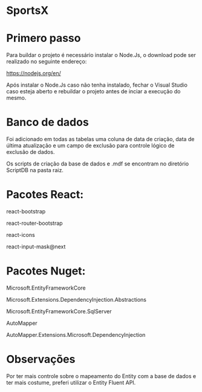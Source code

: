 # SportsX

# Primero passo

Para buildar o projeto é necessário instalar o Node.Js, o download pode ser realizado no seguinte endereço:

https://nodejs.org/en/

Após instalar o Node.Js caso não tenha instalado, fechar o Visual Studio caso esteja aberto e rebuildar o projeto antes de inciar a execução do mesmo.

# Banco de dados
Foi adicionado em todas as tabelas uma coluna de data de criação, data de última atualização e um campo de exclusão para controle lógico de exclusão de dados.

Os scripts de criação da base de dados e .mdf se encontram no diretório ScriptDB na pasta raiz.

# Pacotes React:
react-bootstrap

react-router-bootstrap

react-icons

react-input-mask@next

# Pacotes Nuget:
Microsoft.EntityFrameworkCore

Microsoft.Extensions.DependencyInjection.Abstractions

Microsoft.EntityFrameworkCore.SqlServer

AutoMapper

AutoMapper.Extensions.Microsoft.DependencyInjection

# Observações

Por ter mais controle sobre o mapeamento do Entity com a base de dados e ter mais costume, preferi utilizar o Entity Fluent API.